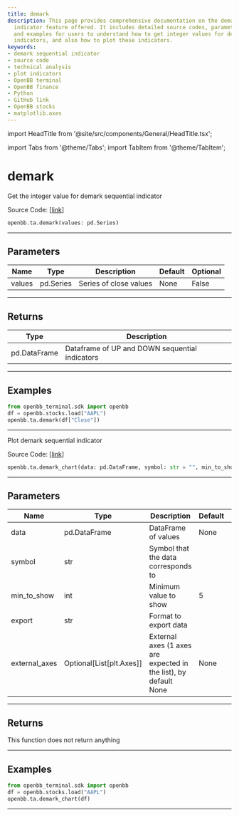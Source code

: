```yaml
---
title: demark
description: This page provides comprehensive documentation on the demark sequential
  indicator feature offered. It includes detailed source codes, parameters, returns,
  and examples for users to understand how to get integer values for demark sequential
  indicators, and also how to plot these indicators.
keywords:
- demark sequential indicator
- source code
- technical analysis
- plot indicators
- OpenBB terminal
- OpenBB finance
- Python
- GitHub link
- OpenBB stocks
- matplotlib.axes
---
```


import HeadTitle from '@site/src/components/General/HeadTitle.tsx';

<HeadTitle title="demark - Ta - Reference | OpenBB SDK Docs" />

import Tabs from '@theme/Tabs';
import TabItem from '@theme/TabItem';

# demark

<Tabs>
<TabItem value="model" label="Model" default>

Get the integer value for demark sequential indicator

Source Code: [[link](https://github.com/OpenBB-finance/OpenBBTerminal/tree/main/openbb_terminal/common/technical_analysis/momentum_model.py#L257)]

```python
openbb.ta.demark(values: pd.Series)
```

---

## Parameters

| Name | Type | Description | Default | Optional |
| ---- | ---- | ----------- | ------- | -------- |
| values | pd.Series | Series of close values | None | False |


---

## Returns

| Type | Description |
| ---- | ----------- |
| pd.DataFrame | Dataframe of UP and DOWN sequential indicators |
---

## Examples

```python
from openbb_terminal.sdk import openbb
df = openbb.stocks.load("AAPL")
openbb.ta.demark(df["Close"])
```

---

</TabItem>
<TabItem value="view" label="Chart">

Plot demark sequential indicator

Source Code: [[link](https://github.com/OpenBB-finance/OpenBBTerminal/tree/main/openbb_terminal/common/technical_analysis/momentum_view.py#L644)]

```python
openbb.ta.demark_chart(data: pd.DataFrame, symbol: str = "", min_to_show: int = 5, export: str = "", external_axes: Optional[List[matplotlib.axes._axes.Axes]] = None)
```

---

## Parameters

| Name | Type | Description | Default | Optional |
| ---- | ---- | ----------- | ------- | -------- |
| data | pd.DataFrame | DataFrame of values | None | False |
| symbol | str | Symbol that the data corresponds to |  | True |
| min_to_show | int | Minimum value to show | 5 | True |
| export | str | Format to export data |  | True |
| external_axes | Optional[List[plt.Axes]] | External axes (1 axes are expected in the list), by default None | None | True |


---

## Returns

This function does not return anything

---

## Examples

```python
from openbb_terminal.sdk import openbb
df = openbb.stocks.load("AAPL")
openbb.ta.demark_chart(df)
```

---

</TabItem>
</Tabs>
